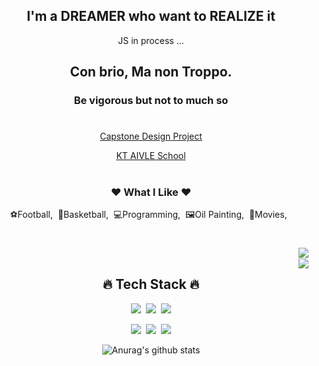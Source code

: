<div align="center">
<h2>I'm a DREAMER who want to REALIZE it</h2>
<p>JS in process ...</p>
<h2>Con brio, Ma non Troppo.</h2>
<h3>Be vigorous but not to much so</h3>

#
<a href="https://drive.google.com/file/d/1UY52w0GscOwnXnJaT7RaGU9j-cwkKIet/view?usp=sharing">Capstone Design Project </a>

<a href="https://polished-tugboat-4b6.notion.site/KT-AIVLE-School-DX-Consultant-5546f9deb6a6497c90052f7e88bd58aa">KT AIVLE School</a>


#
<h3>❤ What I Like ❤</h3>
<p>⚽Football,&nbsp;&nbsp;🏀Basketball,&nbsp;&nbsp;💻Programming,&nbsp;&nbsp;🖼Oil Painting,&nbsp;&nbsp;🎥Movies,&nbsp;&nbsp;</p>

#
<div align="right">
<a href="https://solved.ac/elsh97"><img align="right" src="http://mazassumnida.wtf/api/mini/generate_badge?boj=elsh97" /></a>
<!-- [![solved.ac tier](http://mazassumnida.wtf/api/mini/generate_badge?boj=elsh97)](https://solved.ac/elsh97) -->
<br>
<img align="right" src="https://github-readme-stats.vercel.app/api/top-langs/?username=elsh97&layout=compact&theme=tokyonight">

</div>

<div align="left">
<h2 align="center">🔥 Tech Stack 🔥</h2>

<p align="center"><img src="https://img.shields.io/badge/HTML5-E34F26?style=flat&logo=html5&logoColor=white"/>&nbsp;&nbsp;<img src="https://img.shields.io/badge/CSS3-1572B6?style=flat&logo=css3&logoColor=white"/>&nbsp;&nbsp;<img src="https://img.shields.io/badge/JavaScript-gray?style=flat&logo=JavaScript&logoColor=F7DF1E"/></p>

<p align="center"><img src="https://img.shields.io/badge/Python-white?style=flat&logo=Python&logoColor=#3776AB"/>&nbsp;&nbsp;<img src="https://img.shields.io/badge/Django-brightgreen?style=flat&logo=Django"/>&nbsp;&nbsp;<img src="https://img.shields.io/badge/PostgreSql-blue?logo=postgresql&logoColor=white"/></p>

<!-- <p align="center"><img src="https://img.shields.io/badge/Notion-b4f5bd?style=flat&logo=Notion&logoColor=black"/>&nbsp;&nbsp;<img src="https://img.shields.io/badge/GitHub-gray?style=flat&logo=GitHub&logoColor=black"/>&nbsp;&nbsp;<img src="https://img.shields.io/badge/VScode-grey?style=flat&logo=VisualStudioCode&logoColor=blue"/></p> -->
</div>

![Anurag's github stats](https://github-readme-stats.vercel.app/api?username=elsh97&show_icons=true&theme=tokyonight)


</div>

